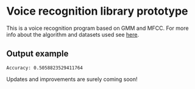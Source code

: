 # Voice recognition library prototype

This is a voice recognition program based on GMM and MFCC.
For more info about the algorithm and datasets used see [here](https://appliedmachinelearning.blog/2017/11/14/spoken-speaker-identification-based-on-gaussian-mixture-models-python-implementation/).

## Output example

```
Accuracy: 0.5058823529411764
```

Updates and improvements are surely coming soon!
